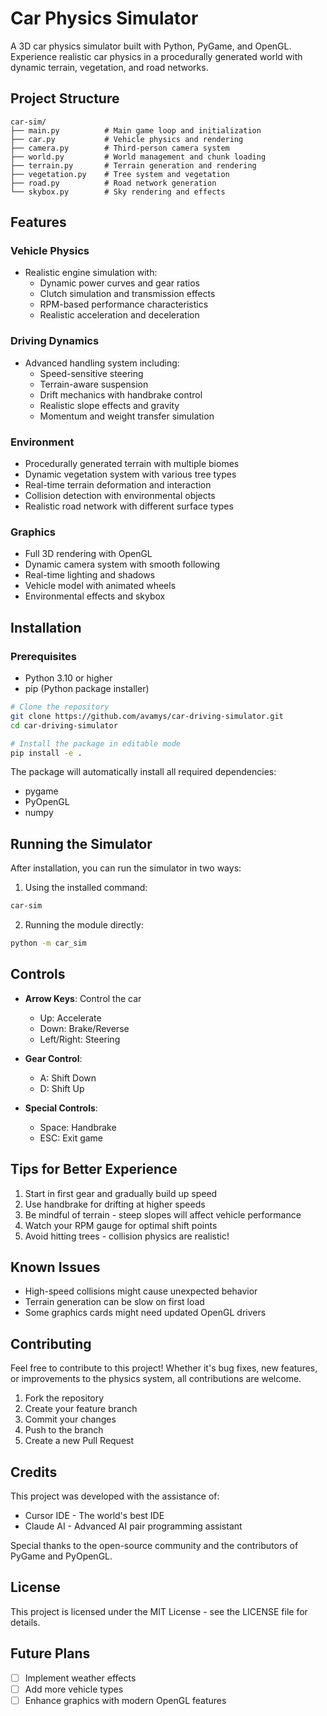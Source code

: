 # Car Physics Simulator

A 3D car physics simulator built with Python, PyGame, and OpenGL. Experience realistic car physics in a procedurally generated world with dynamic terrain, vegetation, and road networks.

## Project Structure

```
car-sim/
├── main.py          # Main game loop and initialization
├── car.py           # Vehicle physics and rendering
├── camera.py        # Third-person camera system
├── world.py         # World management and chunk loading
├── terrain.py       # Terrain generation and rendering
├── vegetation.py    # Tree system and vegetation
├── road.py          # Road network generation
└── skybox.py        # Sky rendering and effects
```

## Features

### Vehicle Physics
- Realistic engine simulation with:
  - Dynamic power curves and gear ratios
  - Clutch simulation and transmission effects
  - RPM-based performance characteristics
  - Realistic acceleration and deceleration

### Driving Dynamics
- Advanced handling system including:
  - Speed-sensitive steering
  - Terrain-aware suspension
  - Drift mechanics with handbrake control
  - Realistic slope effects and gravity
  - Momentum and weight transfer simulation

### Environment
- Procedurally generated terrain with multiple biomes
- Dynamic vegetation system with various tree types
- Real-time terrain deformation and interaction
- Collision detection with environmental objects
- Realistic road network with different surface types

### Graphics
- Full 3D rendering with OpenGL
- Dynamic camera system with smooth following
- Real-time lighting and shadows
- Vehicle model with animated wheels
- Environmental effects and skybox

## Installation

### Prerequisites
- Python 3.10 or higher
- pip (Python package installer)

```bash
# Clone the repository
git clone https://github.com/avamys/car-driving-simulator.git
cd car-driving-simulator

# Install the package in editable mode
pip install -e .
```

The package will automatically install all required dependencies:
- pygame
- PyOpenGL
- numpy

## Running the Simulator

After installation, you can run the simulator in two ways:

1. Using the installed command:
```bash
car-sim
```

2. Running the module directly:
```bash
python -m car_sim
```

## Controls

- **Arrow Keys**: Control the car
  - Up: Accelerate
  - Down: Brake/Reverse
  - Left/Right: Steering

- **Gear Control**:
  - A: Shift Down
  - D: Shift Up

- **Special Controls**:
  - Space: Handbrake
  - ESC: Exit game

## Tips for Better Experience

1. Start in first gear and gradually build up speed
2. Use handbrake for drifting at higher speeds
3. Be mindful of terrain - steep slopes will affect vehicle performance
4. Watch your RPM gauge for optimal shift points
5. Avoid hitting trees - collision physics are realistic!

## Known Issues

- High-speed collisions might cause unexpected behavior
- Terrain generation can be slow on first load
- Some graphics cards might need updated OpenGL drivers

## Contributing

Feel free to contribute to this project! Whether it's bug fixes, new features, or improvements to the physics system, all contributions are welcome.

1. Fork the repository
2. Create your feature branch
3. Commit your changes
4. Push to the branch
5. Create a new Pull Request

## Credits

This project was developed with the assistance of:
- Cursor IDE - The world's best IDE
- Claude AI - Advanced AI pair programming assistant

Special thanks to the open-source community and the contributors of PyGame and PyOpenGL.

## License

This project is licensed under the MIT License - see the LICENSE file for details.

## Future Plans

- [ ] Implement weather effects
- [ ] Add more vehicle types
- [ ] Enhance graphics with modern OpenGL features
